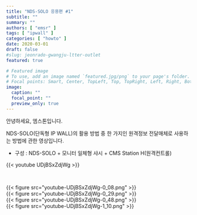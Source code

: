 ```yaml
---
title: "NDS-SOLO 응용편 #1"
subtitle: ""
summary: ""
authors: [ "emsr" ]
tags: [ "ipwall" ]
categories: [ "howto" ]
date: 2020-03-01
draft: false
#slug: jeonrado-gwangju-ltter-outlet
featured: true

# Featured image
# To use, add an image named `featured.jpg/png` to your page's folder.
# Focal points: Smart, Center, TopLeft, Top, TopRight, Left, Right, BottomLeft, Bottom, BottomRight.
image:
  caption: ""
  focal_point: ""
  preview_only: true
---
```


안녕하세요, 엠스톤입니다.

NDS-SOLO(단독형 IP WALL)의 활용 방법 중 한 가지인 원격정보 전달매체로 사용하는 방법에 관한 영상입니다.

- 구성 : NDS-SOLO + 모니터 일체형 샤시 + CMS Station H(원격컨트롤)

{{< youtube UDjBSxZdjWg >}}

&nbsp;

<div class="container"><div class="row justify-content-center">
<div class="col-sm-10">{{< figure src="youtube-UDjBSxZdjWg-0_08.png" >}}</div>
<div class="col-sm-10">{{< figure src="youtube-UDjBSxZdjWg-0_29.png" >}}</div>
<div class="col-sm-10">{{< figure src="youtube-UDjBSxZdjWg-0_48.png" >}}</div>
<div class="col-sm-10">{{< figure src="youtube-UDjBSxZdjWg-1_10.png" >}}</div>
</div></div>
